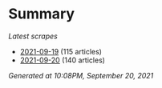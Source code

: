 # Summary
*Latest scrapes*
* [2021-09-19](https://github.com/nuuuwan/news_lk/blob/data/news_lk.2021-09-19.json) (115 articles)
* [2021-09-20](https://github.com/nuuuwan/news_lk/blob/data/news_lk.2021-09-20.json) (140 articles)

*Generated at 10:08PM, September 20, 2021*